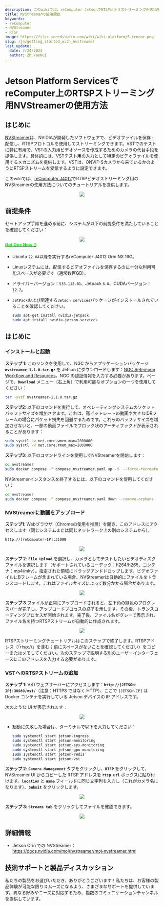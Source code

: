 ```yaml
---
description: このwikiでは、reComputer JetsonでRTSPビデオストリーミング用のNVStreamerの使用方法についてのチュートリアルを提供します。
title: NVStreamerの使用開始
keywords:
- reComputer
- NVStreamer
- RTSP
image: https://files.seeedstudio.com/wiki/wiki-platform/S-tempor.png
slug: /ja/getting_started_with_nvstreamer
last_update:
  date: 7/24/2024
  author: ZhuYaoHui
---
```

# Jetson Platform ServicesでreComputer上のRTSPストリーミング用NVStreamerの使用方法

## はじめに

[NVStreamer](https://docs.nvidia.com/moj/nvstreamer/moj-nvstreamer.html)は、NVIDIAが開発したソフトウェアで、ビデオファイルを保存・配信し、RTSPプロトコルを使用してストリーミングできます。VSTでのテストに特に有用で、VSTの入力用ビデオソースを作成するためのカメラの代替手段を提供します。具体的には、VSTテスト用の入力として特定のビデオファイルを使用するメカニズムを提供します。VSTは、ONVIF-Sカメラから来ているかのようにRTSPストリームを受信するように設定できます。

このwikiでは、[reComputer J4012](https://www.seeedstudio.com/reComputer-J4012-p-5586.html)でRTSPビデオストリーミング用のNVStreamerの使用方法についてのチュートリアルを提供します。

<div align="center">
    <img width={700}
     src="https://files.seeedstudio.com/wiki/reComputer-Jetson/A608/recomputerj4012.jpg" />
</div>

## 前提条件

セットアップ手順を進める前に、システムが以下の前提条件を満たしていることを確認してください：
<div align="center">
    <img width={800}
     src="https://files.seeedstudio.com/wiki/reComputer/Application/reComputer_J4012.png" />
</div>

<div class="get_one_now_container" style={{textAlign: 'center'}}>
    <a class="get_one_now_item" href="https://files.seeedstudio.com/wiki/reComputer/Application/reComputer_J4012.png" target="_blank" rel="noopener noreferrer">
      <strong><span><font color={'FFFFFF'} size={"4"}> Get One Now 🖱️</font></span></strong>
    </a>
</div>

- Ubuntu `22.04`以降を実行するreComputer J4012 Orin NX 16G。
- Linuxシステムには、配信するビデオファイルを保存するのに十分な利用可能スペースが必要です（通常数百GB）。
- ドライバーバージョン：`535.113.01`、Jetpack `6.0`、CUDAバージョン：`12.2`。
- `JetPack`および関連する`Jetson services`パッケージがインストールされていることを確認してください。

  ```bash
  sudo apt-get install nvidia-jetpack
  sudo apt install nvidia-jetson-services
  ```

## はじめに

### インストールと起動

**ステップ 1**: このリンクを使用して、NGC からアプリケーションパッケージ **`nvstreamer-1.1.0.tar.gz`** を Jetson にダウンロードします：[NGC Reference Workflow and Resources](https://catalog.ngc.nvidia.com/orgs/nvidia/teams/jps/resources/reference-workflow-and-resources)。NGC の認証情報を入力する必要があります。ページで、**`Download`** メニュー（右上角）で利用可能なオプションの一つを使用してください：

```bash
tar -xvzf nvstreamer-1.1.0.tar.gz
```

**ステップ2**: 以下のコマンドを実行して、オペレーティングシステムのソケットバッファサイズを増加させます。これは、高ビットレートの動画や大きなIDRフレームの場合にパケット損失を回避するためです。これらのバッファサイズを増加させないと、一部の動画ファイルでブロック状のアーティファクトが表示されることがあります：

```bash
sudo sysctl -w net.core.wmem_max=2000000
sudo sysctl -w net.core.rmem_max=2000000
```

**ステップ3**: 以下のコマンドラインを使用してNVStreamerを開始します：

```bash
cd nvstreamer
sudo docker compose -f compose_nvstreamer.yaml up -d  --force-recreate
```

NVStreamerインスタンスを終了するには、以下のコマンドを使用してください：

```bash
cd nvstreamer
sudo docker compose -f compose_nvstreamer.yaml down --remove-orphans
```

### NVStreamerに動画をアップロード

**ステップ1**: Webブラウザ（Chromeの使用を推奨）を開き、このアドレスにアクセスします（同じシステムまたは同じネットワーク上の別のシステムから）。

```markdown
http://[reComputer-IP]:31000
```

<div align="center">
    <img width={1000}
     src="https://files.seeedstudio.com/wiki/reComputer/Application/nvstreamer/fig1.png" />
</div>

**ステップ 2**: **`File Upload`** を選択し、カメラとしてテストしたいビデオディスクファイルを選択します（サポートされているコーデック：h264/h265、コンテナ：mp4/mkv）。指定された領域にドラッグアンドドロップします。ビデオファイルにBフレームが含まれている場合、NVStreamerは自動的にファイルをトランスコードします。これはファイルサイズによって数分かかる場合があります。
<div align="center">
    <img width={1000}
     src="https://files.seeedstudio.com/wiki/reComputer/Application/nvstreamer/fig2.png" />
</div>

**ステップ 3** ファイルが正常にアップロードされると、左下角の緑色のプログレスバーが完了し、アップロードプロセスの終了を示します。その後、トランスコーディングプロセスが開始されます。完了後、ファイル名がグレーで表示され、ファイル名を持つRTSPストリームが自動的に作成されます。

<div align="center">
    <img width={1000}
     src="https://files.seeedstudio.com/wiki/reComputer/Application/nvstreamer/fig3.png" />
</div>

RTSPストリーミングチュートリアルはこのステップで終了します。RTSPアドレス（「rtsp://」を含む；前にスペースがないことを確認してください）をコピーまたはメモしてください。次のステップで説明する別のユーザーインターフェースにこのアドレスを入力する必要があります。

### VSTへのRTSPストリームの追加

**ステップ 1**: VSTウェブサーバーにアクセスします：**`http://[JETSON-IP]:30080/vst/`**（注意：HTTPS ではなく HTTP）、ここで `[JETSON-IP]` は Docker コンテナを実行している Jetson デバイスの IP アドレスです。

 次のような UI が表示されます：
<div align="center">
    <img width={1000}
     src="https://files.seeedstudio.com/wiki/reComputer/Application/nvstreamer/fig4.png" />
</div>

- 起動に失敗した場合は、ターミナルで以下を入力してください：

    ```bash
    sudo systemctl start jetson-ingress
    sudo systemctl start jetson-monitoring
    sudo systemctl start jetson-sys-monitoring
    sudo systemctl start jetson-gpu-monitoring
    sudo systemctl start jetson-redis
    sudo systemctl start jetson-vst
    ```

**ステップ 2**: **`Camera Management`** タブをクリックし、**`RTSP`** をクリックして、NVStreamer UI からコピーした RTSP アドレスを **`rtsp url`** ボックスに貼り付けます。**`location`** と **`name`** フィールドに同じ文字列を入力し（これがカメラ名になります）、**`Submit`** をクリックします。
<div align="center">
    <img width={1000}
     src="https://files.seeedstudio.com/wiki/reComputer/Application/nvstreamer/fig5.png" />
</div>

**ステップ 3**: **`Streams tab`** をクリックしてファイルを確認できます。
<div align="center">
    <img width={1000}
     src="https://files.seeedstudio.com/wiki/reComputer/Application/nvstreamer/fig6.png" />
</div>

## 詳細情報

- Jetson Orin での NVStreamer：https://docs.nvidia.com/moj/nvstreamer/moj-nvstreamer.html

## 技術サポートと製品ディスカッション

私たちの製品をお選びいただき、ありがとうございます！私たちは、お客様の製品体験が可能な限りスムーズになるよう、さまざまなサポートを提供しています。異なる好みやニーズに対応するため、複数のコミュニケーションチャンネルを提供しています。

<div class="button_tech_support_container">
<a href="https://forum.seeedstudio.com/" class="button_forum"></a>
<a href="https://www.seeedstudio.com/contacts" class="button_email"></a>
</div>

<div class="button_tech_support_container">
<a href="https://discord.gg/eWkprNDMU7" class="button_discord"></a>
<a href="https://github.com/Seeed-Studio/wiki-documents/discussions/69" class="button_discussion"></a>
</div>
